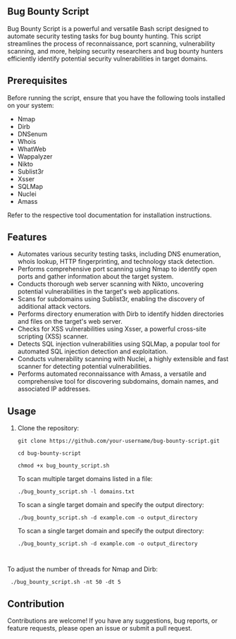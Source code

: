 ## Bug Bounty Script

Bug Bounty Script is a powerful and versatile Bash script designed to automate security testing tasks for bug bounty hunting. This script streamlines the process of reconnaissance, port scanning, vulnerability scanning, and more, helping security researchers and bug bounty hunters efficiently identify potential security vulnerabilities in target domains.


## Prerequisites

Before running the script, ensure that you have the following tools installed on your system:

- Nmap
- Dirb
- DNSenum
- Whois
- WhatWeb
- Wappalyzer
- Nikto
- Sublist3r
- Xsser
- SQLMap
- Nuclei
- Amass

Refer to the respective tool documentation for installation instructions.


## Features

- Automates various security testing tasks, including DNS enumeration, whois lookup, HTTP fingerprinting, and technology stack detection.
- Performs comprehensive port scanning using Nmap to identify open ports and gather information about the target system.
- Conducts thorough web server scanning with Nikto, uncovering potential vulnerabilities in the target's web applications.
- Scans for subdomains using Sublist3r, enabling the discovery of additional attack vectors.
- Performs directory enumeration with Dirb to identify hidden directories and files on the target's web server.
- Checks for XSS vulnerabilities using Xsser, a powerful cross-site scripting (XSS) scanner.
- Detects SQL injection vulnerabilities using SQLMap, a popular tool for automated SQL injection detection and exploitation.
- Conducts vulnerability scanning with Nuclei, a highly extensible and fast scanner for detecting potential vulnerabilities.
- Performs automated reconnaissance with Amass, a versatile and comprehensive tool for discovering subdomains, domain names, and associated IP addresses.

## Usage

1. Clone the repository:

   ```shell
   git clone https://github.com/your-username/bug-bounty-script.git
   
   ```
   ```
   cd bug-bounty-script
    ```
    ```
   chmod +x bug_bounty_script.sh
    ```
   
    
    To scan multiple target domains listed in a file:
    ```
   ./bug_bounty_script.sh -l domains.txt
   ```
   To scan a single target domain and specify the output directory:
   ```
   ./bug_bounty_script.sh -d example.com -o output_directory
   ```
   To scan a single target domain and specify the output directory:
   ```
   ./bug_bounty_script.sh -d example.com -o output_directory

 
  To adjust the number of threads for Nmap and Dirb:
  ```
   ./bug_bounty_script.sh -nt 50 -dt 5
 ```
   

## Contribution

Contributions are welcome! If you have any suggestions, bug reports, or feature requests, please open an issue or submit a pull request.
